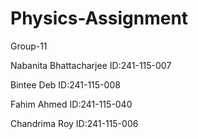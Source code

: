 # Physics-Assignment
Group-11

Nabanita Bhattacharjee  ID:241-115-007

Bintee Deb              ID:241-115-008

Fahim Ahmed             ID:241-115-040

Chandrima Roy           ID:241-115-006
